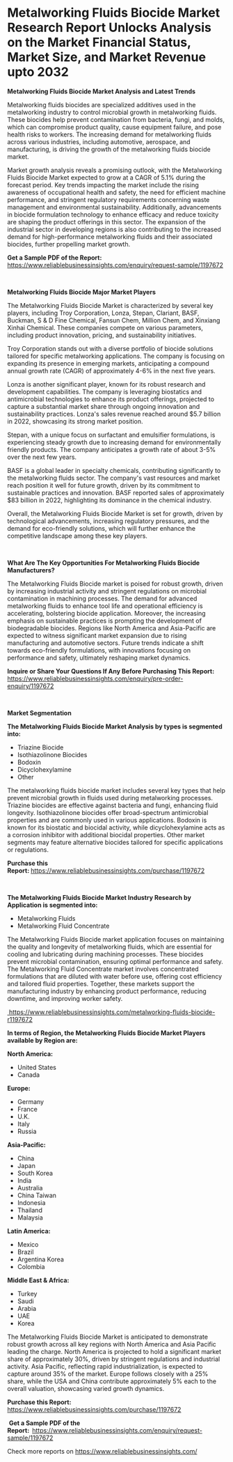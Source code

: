 <p><h1>Metalworking Fluids Biocide Market Research Report Unlocks Analysis on the Market Financial Status, Market Size, and Market Revenue upto 2032</h1></p><p><strong>Metalworking Fluids Biocide Market Analysis and Latest Trends</strong></p>
<p><p>Metalworking fluids biocides are specialized additives used in the metalworking industry to control microbial growth in metalworking fluids. These biocides help prevent contamination from bacteria, fungi, and molds, which can compromise product quality, cause equipment failure, and pose health risks to workers. The increasing demand for metalworking fluids across various industries, including automotive, aerospace, and manufacturing, is driving the growth of the metalworking fluids biocide market.</p><p>Market growth analysis reveals a promising outlook, with the Metalworking Fluids Biocide Market expected to grow at a CAGR of 5.1% during the forecast period. Key trends impacting the market include the rising awareness of occupational health and safety, the need for efficient machine performance, and stringent regulatory requirements concerning waste management and environmental sustainability. Additionally, advancements in biocide formulation technology to enhance efficacy and reduce toxicity are shaping the product offerings in this sector. The expansion of the industrial sector in developing regions is also contributing to the increased demand for high-performance metalworking fluids and their associated biocides, further propelling market growth.</p></p>
<p><strong>Get a Sample PDF of the Report:&nbsp;</strong> <a href="https://www.reliablebusinessinsights.com/enquiry/request-sample/1197672?utm_campaign=3000&utm_medium=2&utm_source=Github&utm_content=ia&utm_term=03042025&utm_id=metalworking-fluids-biocide">https://www.reliablebusinessinsights.com/enquiry/request-sample/1197672</a></p>
<p>&nbsp;</p>
<p><strong>Metalworking Fluids Biocide Major Market Players</strong></p>
<p><p>The Metalworking Fluids Biocide Market is characterized by several key players, including Troy Corporation, Lonza, Stepan, Clariant, BASF, Buckman, S & D Fine Chemical, Fansun Chem, Million Chem, and Xinxiang Xinhai Chemical. These companies compete on various parameters, including product innovation, pricing, and sustainability initiatives.</p><p>Troy Corporation stands out with a diverse portfolio of biocide solutions tailored for specific metalworking applications. The company is focusing on expanding its presence in emerging markets, anticipating a compound annual growth rate (CAGR) of approximately 4-6% in the next five years.</p><p>Lonza is another significant player, known for its robust research and development capabilities. The company is leveraging biostatics and antimicrobial technologies to enhance its product offerings, projected to capture a substantial market share through ongoing innovation and sustainability practices. Lonza's sales revenue reached around $5.7 billion in 2022, showcasing its strong market position.</p><p>Stepan, with a unique focus on surfactant and emulsifier formulations, is experiencing steady growth due to increasing demand for environmentally friendly products. The company anticipates a growth rate of about 3-5% over the next few years.</p><p>BASF is a global leader in specialty chemicals, contributing significantly to the metalworking fluids sector. The company's vast resources and market reach position it well for future growth, driven by its commitment to sustainable practices and innovation. BASF reported sales of approximately $83 billion in 2022, highlighting its dominance in the chemical industry.</p><p>Overall, the Metalworking Fluids Biocide Market is set for growth, driven by technological advancements, increasing regulatory pressures, and the demand for eco-friendly solutions, which will further enhance the competitive landscape among these key players.</p></p>
<p>&nbsp;</p>
<p><strong>What Are The Key Opportunities For Metalworking Fluids Biocide Manufacturers?</strong></p>
<p><p>The Metalworking Fluids Biocide market is poised for robust growth, driven by increasing industrial activity and stringent regulations on microbial contamination in machining processes. The demand for advanced metalworking fluids to enhance tool life and operational efficiency is accelerating, bolstering biocide application. Moreover, the increasing emphasis on sustainable practices is prompting the development of biodegradable biocides. Regions like North America and Asia-Pacific are expected to witness significant market expansion due to rising manufacturing and automotive sectors. Future trends indicate a shift towards eco-friendly formulations, with innovations focusing on performance and safety, ultimately reshaping market dynamics.</p></p>
<p><strong>Inquire or Share Your Questions If Any Before Purchasing This Report:</strong> <a href="https://www.reliablebusinessinsights.com/enquiry/pre-order-enquiry/1197672?utm_campaign=3000&utm_medium=2&utm_source=Github&utm_content=ia&utm_term=03042025&utm_id=metalworking-fluids-biocide">https://www.reliablebusinessinsights.com/enquiry/pre-order-enquiry/1197672</a></p>
<p>&nbsp;</p>
<p><strong>Market Segmentation</strong></p>
<p><strong>The Metalworking Fluids Biocide Market Analysis by types is segmented into:</strong></p>
<p><ul><li>Triazine Biocide</li><li>Isothiazolinone Biocides</li><li>Bodoxin</li><li>Dicyclohexylamine</li><li>Other</li></ul></p>
<p><p>The metalworking fluids biocide market includes several key types that help prevent microbial growth in fluids used during metalworking processes. Triazine biocides are effective against bacteria and fungi, enhancing fluid longevity. Isothiazolinone biocides offer broad-spectrum antimicrobial properties and are commonly used in various applications. Bodoxin is known for its biostatic and biocidal activity, while dicyclohexylamine acts as a corrosion inhibitor with additional biocidal properties. Other market segments may feature alternative biocides tailored for specific applications or regulations.</p></p>
<p><strong>Purchase this Report:&nbsp;</strong><a href="https://www.reliablebusinessinsights.com/purchase/1197672?utm_campaign=3000&utm_medium=2&utm_source=Github&utm_content=ia&utm_term=03042025&utm_id=metalworking-fluids-biocide">https://www.reliablebusinessinsights.com/purchase/1197672</a></p>
<p>&nbsp;</p>
<p><strong>The Metalworking Fluids Biocide Market Industry Research by Application is segmented into:</strong></p>
<p><ul><li>Metalworking Fluids</li><li>Metalworking Fluid Concentrate</li></ul></p>
<p><p>The Metalworking Fluids Biocide market application focuses on maintaining the quality and longevity of metalworking fluids, which are essential for cooling and lubricating during machining processes. These biocides prevent microbial contamination, ensuring optimal performance and safety. The Metalworking Fluid Concentrate market involves concentrated formulations that are diluted with water before use, offering cost efficiency and tailored fluid properties. Together, these markets support the manufacturing industry by enhancing product performance, reducing downtime, and improving worker safety.</p></p>
<p><a href="https://www.reliablebusinessinsights.com/metalworking-fluids-biocide-r1197672?utm_campaign=3000&utm_medium=2&utm_source=Github&utm_content=ia&utm_term=03042025&utm_id=metalworking-fluids-biocide">&nbsp;https://www.reliablebusinessinsights.com/metalworking-fluids-biocide-r1197672</a></p>
<p><strong>In terms of Region, the Metalworking Fluids Biocide Market Players available by Region are:</strong></p>
<p>
    <p> <strong> North America: </strong>
        <ul>
            <li>United States</li>
            <li>Canada</li>
        </ul>
        </p> 
    <p> <strong> Europe: </strong>
        <ul>
            <li>Germany</li>
            <li>France</li>
            <li>U.K.</li>
            <li>Italy</li>
            <li>Russia</li>
        </ul>
        </p> 
    <p> <strong> Asia-Pacific: </strong>
        <ul>
            <li>China</li>
            <li>Japan</li>
            <li>South Korea</li>
            <li>India</li>
            <li>Australia</li>
            <li>China Taiwan</li>
            <li>Indonesia</li>
            <li>Thailand</li>
            <li>Malaysia</li>
        </ul>
        </p> 
    <p> <strong> Latin America: </strong>
        <ul>
            <li>Mexico</li>
            <li>Brazil</li>
            <li>Argentina Korea</li>
            <li>Colombia</li>
        </ul>
        </p> 
    <p> <strong> Middle East & Africa: </strong>
        <ul>
            <li>Turkey</li>
            <li>Saudi</li>
            <li>Arabia</li>
            <li>UAE</li>
            <li>Korea</li>
        </ul>
    </p>
    </p>
<p><p>The Metalworking Fluids Biocide Market is anticipated to demonstrate robust growth across all key regions with North America and Asia Pacific leading the charge. North America is projected to hold a significant market share of approximately 30%, driven by stringent regulations and industrial activity. Asia Pacific, reflecting rapid industrialization, is expected to capture around 35% of the market. Europe follows closely with a 25% share, while the USA and China contribute approximately 5% each to the overall valuation, showcasing varied growth dynamics.</p></p>
<p><strong>Purchase this Report: </strong><a href="https://www.reliablebusinessinsights.com/purchase/1197672?utm_campaign=3000&utm_medium=2&utm_source=Github&utm_content=ia&utm_term=03042025&utm_id=metalworking-fluids-biocide">https://www.reliablebusinessinsights.com/purchase/1197672</a></p>
<p>&nbsp;<strong>Get a Sample PDF of the Report:&nbsp;&nbsp;</strong><a href="https://www.reliablebusinessinsights.com/enquiry/request-sample/1197672?utm_campaign=3000&utm_medium=2&utm_source=Github&utm_content=ia&utm_term=03042025&utm_id=metalworking-fluids-biocide">https://www.reliablebusinessinsights.com/enquiry/request-sample/1197672</a></p>
<p><strong></strong></p>
<p>Check more reports on <a href="https://www.reliablebusinessinsights.com/?utm_campaign=3000&utm_medium=2&utm_source=Github&utm_content=ia&utm_term=03042025&utm_id=metalworking-fluids-biocide">https://www.reliablebusinessinsights.com/</a></p>